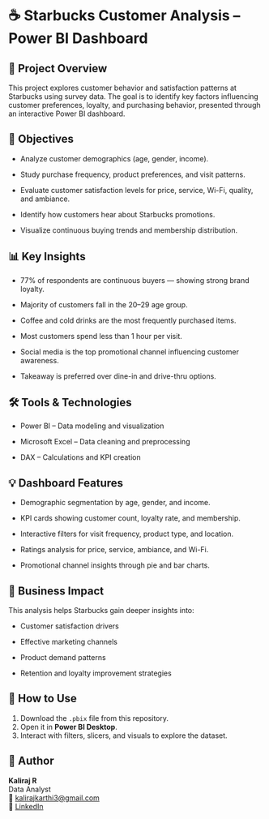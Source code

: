 # ☕ Starbucks Customer Analysis – Power BI Dashboard
## 📘 Project Overview

This project explores customer behavior and satisfaction patterns at Starbucks using survey data. The goal is to identify key factors influencing customer preferences, loyalty, and purchasing behavior, presented through an interactive Power BI dashboard.

## 🎯 Objectives

- Analyze customer demographics (age, gender, income).

- Study purchase frequency, product preferences, and visit patterns.

- Evaluate customer satisfaction levels for price, service, Wi-Fi, quality, and ambiance.

- Identify how customers hear about Starbucks promotions.

- Visualize continuous buying trends and membership distribution.

## 📊 Key Insights

- 77% of respondents are continuous buyers — showing strong brand loyalty.

- Majority of customers fall in the 20–29 age group.

- Coffee and cold drinks are the most frequently purchased items.

- Most customers spend less than 1 hour per visit.

- Social media is the top promotional channel influencing customer awareness.

- Takeaway is preferred over dine-in and drive-thru options.

## 🛠️ Tools & Technologies

- Power BI – Data modeling and visualization

- Microsoft Excel – Data cleaning and preprocessing

- DAX – Calculations and KPI creation

## 💡 Dashboard Features

- Demographic segmentation by age, gender, and income.

- KPI cards showing customer count, loyalty rate, and membership.

- Interactive filters for visit frequency, product type, and location.

- Ratings analysis for price, service, ambiance, and Wi-Fi.

- Promotional channel insights through pie and bar charts.
  
## 🌿 Business Impact

This analysis helps Starbucks gain deeper insights into:

- Customer satisfaction drivers

- Effective marketing channels

- Product demand patterns

- Retention and loyalty improvement strategies

## 🚀 How to Use
1. Download the `.pbix` file from this repository.
2. Open it in **Power BI Desktop**.
3. Interact with filters, slicers, and visuals to explore the dataset.

## 📌 Author
**Kaliraj R**  
Data Analyst  
📧 kalirajkarthi3@gmail.com  
🔗 [LinkedIn](https://www.linkedin.com/in/kaliraj-r-3s)
